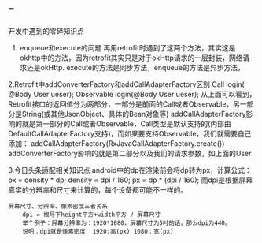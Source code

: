 # -
开发中遇到的零碎知识点
1. enqueue和execute的问题
    再用retrofit时遇到了这两个方法，其实这是okhttp中的方法，因为retrofit其实只是对于okHttp请求的一层封装，网络请求还是okHttp.
    execute的方法是同步方法，enqueue的方法是异步方法，
    
2.Retrofit中addConverterFactory和addCallAdapterFactory区别
    Call<String> login( @Body User ueser);
    Observable<String> login(@Body User ueser);
    从上面可以看到，Retrofit接口的返回值分为两部分，一部分是前面的Call或者Observable，另一部分是String(或其他JsonObject、具体的Bean对象等)
    addCallAdapterFactory影响的就是第一部分的Call或者Observable，Call类型是默认支持的(内部由DefaultCallAdapterFactory支持)，而如果要支持Observable，我们就需要自己添加：  addCallAdapterFactory(RxJavaCallAdapterFactory.create())
    addConverterFactory影响的就是第二部分以及我们的请求参数，如上面的User
    
3.今日头条适配相关知识点
    android中的dp在渲染前会将dp转为px，计算公式：
        px = density * dp;
        density = dpi / 160;
        px = dp * (dpi / 160);
    而dpi是根据屏幕真实的分辨率和尺寸来计算的，每个设备都可能不一样的。
    
    屏幕尺寸、分辨率、像素密度三者关系
        dpi = 根号下height平方+width平方 / 屏幕尺寸
        举个例子：屏幕分辨率为：1920*1080，屏幕尺寸为5吋的话，那么dpi为440。
        说明：dpi就是像素密度  1920:高(px) 1080：宽(px)  


